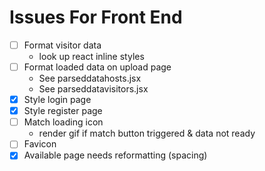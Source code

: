 # Issues For Front End

- [ ] Format visitor data
    - look up react inline styles
- [ ] Format loaded data on upload page
    - See parseddatahosts.jsx
    - See parseddatavisitors.jsx
- [x] Style login page
- [x] Style register page
- [ ] Match loading icon
    - render gif if match button triggered & data not ready
- [ ] Favicon
- [x] Available page needs reformatting (spacing)
